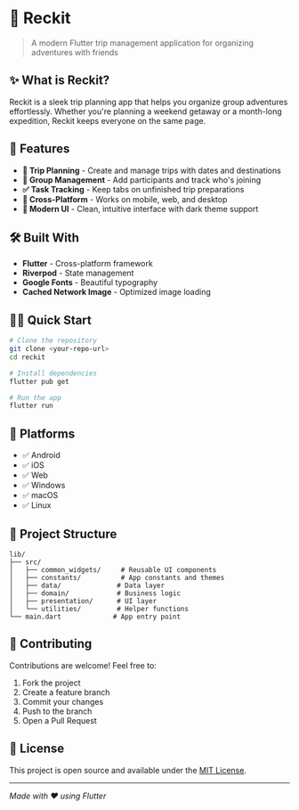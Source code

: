 # 🎒 Reckit

> A modern Flutter trip management application for organizing adventures with friends

## ✨ What is Reckit?

Reckit is a sleek trip planning app that helps you organize group adventures effortlessly. Whether you're planning a weekend getaway or a month-long expedition, Reckit keeps everyone on the same page.

## 🚀 Features

- **📅 Trip Planning** - Create and manage trips with dates and destinations
- **👥 Group Management** - Add participants and track who's joining
- **✅ Task Tracking** - Keep tabs on unfinished trip preparations
- **📱 Cross-Platform** - Works on mobile, web, and desktop
- **🎨 Modern UI** - Clean, intuitive interface with dark theme support

## 🛠️ Built With

- **Flutter** - Cross-platform framework
- **Riverpod** - State management
- **Google Fonts** - Beautiful typography
- **Cached Network Image** - Optimized image loading

## 🏃‍♂️ Quick Start

```bash
# Clone the repository
git clone <your-repo-url>
cd reckit

# Install dependencies
flutter pub get

# Run the app
flutter run
```

## 📱 Platforms

- ✅ Android
- ✅ iOS  
- ✅ Web
- ✅ Windows
- ✅ macOS
- ✅ Linux

## 🎯 Project Structure

```
lib/
├── src/
│   ├── common_widgets/     # Reusable UI components
│   ├── constants/          # App constants and themes
│   ├── data/              # Data layer
│   ├── domain/            # Business logic
│   ├── presentation/      # UI layer
│   └── utilities/         # Helper functions
└── main.dart             # App entry point
```

## 🤝 Contributing

Contributions are welcome! Feel free to:

1. Fork the project
2. Create a feature branch
3. Commit your changes
4. Push to the branch
5. Open a Pull Request

## 📄 License

This project is open source and available under the [MIT License](LICENSE).

---

*Made with ❤️ using Flutter*
